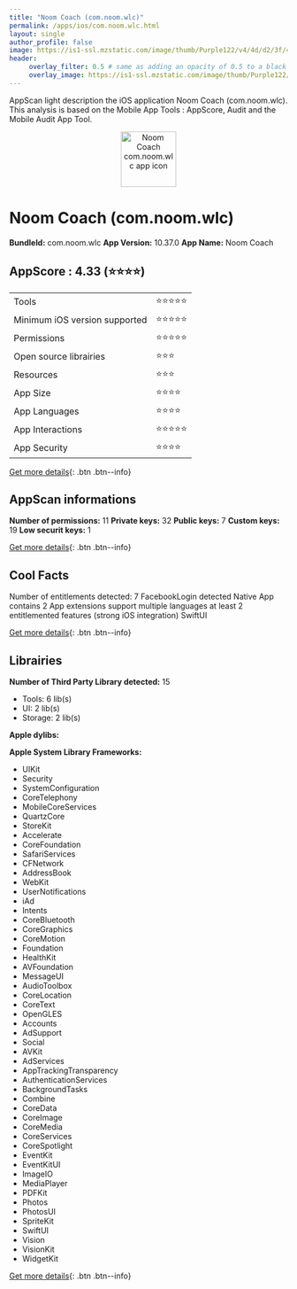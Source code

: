 ```yaml
---
title: "Noom Coach (com.noom.wlc)"
permalink: /apps/ios/com.noom.wlc.html
layout: single
author_profile: false
image: https://is1-ssl.mzstatic.com/image/thumb/Purple122/v4/4d/d2/3f/4dd23fdc-67b0-910c-2deb-97e68a598293/AppIcon-0-1x_U007emarketing-0-7-0-85-220.png/512x512bb.jpg
header: 
     overlay_filter: 0.5 # same as adding an opacity of 0.5 to a black background
     overlay_image: https://is1-ssl.mzstatic.com/image/thumb/Purple122/v4/4d/d2/3f/4dd23fdc-67b0-910c-2deb-97e68a598293/AppIcon-0-1x_U007emarketing-0-7-0-85-220.png/512x512bb.jpg
---
```

AppScan light description the iOS application Noom Coach (com.noom.wlc). This analysis is based on the Mobile App Tools : AppScore, Audit and the Mobile Audit App Tool.

  
  
<div style="text-align: center;"><img src="https://is1-ssl.mzstatic.com/image/thumb/Purple122/v4/4d/d2/3f/4dd23fdc-67b0-910c-2deb-97e68a598293/AppIcon-0-1x_U007emarketing-0-7-0-85-220.png/512x512bb.jpg" width="100" height="100" alt="Noom Coach com.noom.wlc app icon"></div>  
  
# Noom Coach (com.noom.wlc)

**BundleId:** com.noom.wlc
**App Version:** 10.37.0
**App Name:** Noom Coach


## AppScore : 4.33 (⭐️⭐️⭐️⭐️) 

<table>
<tr><td> Tools </td><td> ⭐️⭐️⭐️⭐️⭐️ </td></tr>
<tr><td> Minimum iOS version supported </td><td> ⭐️⭐️⭐️⭐️⭐️ </td></tr>
<tr><td> Permissions </td><td> ⭐️⭐️⭐️⭐️⭐️ </td></tr>
<tr><td> Open source librairies </td><td> ⭐️⭐️⭐️ </td></tr>
<tr><td> Resources </td><td> ⭐️⭐️⭐️ </td></tr>
<tr><td> App Size </td><td> ⭐️⭐️⭐️⭐️ </td></tr>
<tr><td> App Languages </td><td> ⭐️⭐️⭐️⭐️ </td></tr>
<tr><td> App Interactions </td><td> ⭐️⭐️⭐️⭐️⭐️ </td></tr>
<tr><td> App Security </td><td> ⭐️⭐️⭐️⭐️ </td></tr>
</table>

[Get more details](/pricing.html){: .btn .btn--info}  
  
## AppScan informations 

**Number of permissions:** 11
**Private keys:** 32
**Public keys:** 7
**Custom keys:** 19
**Low securit keys:** 1
  
[Get more details](/pricing.html){: .btn .btn--info}

## Cool Facts

Number of entitlements detected: 7
FacebookLogin detected
Native App
contains 2 App extensions
support multiple languages
at least 2 entitlemented features (strong iOS integration)
SwiftUI
  
[Get more details](/pricing.html){: .btn .btn--info}

## Librairies 
**Number of Third Party Library detected:** 15
- Tools: 6 lib(s)
- UI: 2 lib(s)
- Storage: 2 lib(s)

**Apple dylibs:**


**Apple System Library Frameworks:**
- UIKit
- Security
- SystemConfiguration
- CoreTelephony
- MobileCoreServices
- QuartzCore
- StoreKit
- Accelerate
- CoreFoundation
- SafariServices
- CFNetwork
- AddressBook
- WebKit
- UserNotifications
- iAd
- Intents
- CoreBluetooth
- CoreGraphics
- CoreMotion
- Foundation
- HealthKit
- AVFoundation
- MessageUI
- AudioToolbox
- CoreLocation
- CoreText
- OpenGLES
- Accounts
- AdSupport
- Social
- AVKit
- AdServices
- AppTrackingTransparency
- AuthenticationServices
- BackgroundTasks
- Combine
- CoreData
- CoreImage
- CoreMedia
- CoreServices
- CoreSpotlight
- EventKit
- EventKitUI
- ImageIO
- MediaPlayer
- PDFKit
- Photos
- PhotosUI
- SpriteKit
- SwiftUI
- Vision
- VisionKit
- WidgetKit


  
[Get more details](/pricing.html){: .btn .btn--info}

